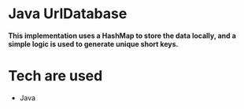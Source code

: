 # Java UrlDatabase
**This implementation uses a HashMap to store the data locally, and a simple logic is used to generate unique short keys.**

# Tech are used
- Java
